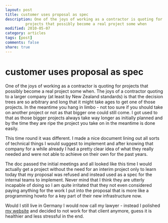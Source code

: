 ```yaml
---
layout: post
title: customer uses proposal as spec
description: One of the joys of working as a contractor is quoting for
         projects that possibly become a real project some when
modified: 2010-05-07
category: articles
tags: [post]
comments: false
share: true
---
```


customer uses proposal as spec
==============================

One of the joys of working as a contractor is quoting for projects that
possibly become a real project some when. The joys of a contractor
quoting to a larger company (at least by New Zealand standards) is that
the decision trees are so arbitrary and long that it might take ages to
get one of those projects. In the meantime you hang in limbo - not too sure if you
should take on another project or not as that bigger one could still
come. I got used to that as those bigger projects always take way longer
as initially planned and by the time they are ripe the project you take
on in the meantime is done easily.

This time round it was different. I made a nice document lining out all
sorts of technical things I would suggest to implement and after knowing
that company for a while already I had a pretty clear idea of what they
really needed and were not able to achieve on their own for the past years.

The doc passed the initial meetings and all looked like this time I
would actually get a project without the need for an interim project
only to learn today that my proposal was refused and instead used as a
spec for the internal teams to implement. Never mind that I think they
are utterly incapable of doing so I am quite irritated that they  not
even considered paying anything for the work I put into the proposal
that is more like a programming howto for a key part of their new
infrastructure now.

Would I still live in Germany I would now call my lawyer - instead I
polished [my website][1] and decided to not work for that client
anymore, guess it is healthier and less stressful in the end.

[1]: http://springtimesoft.com
